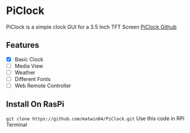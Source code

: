 # PiClock
PiClock is a simple clock GUI for a 3.5 Inch TFT Screen
[PiClock Github](https://github.com/matwin04/PiClock.git)
## Features

- [x] Basic Clock
- [ ] Media View
- [ ] Weather
- [ ] Different Fonts
- [ ] Web Remote Controller

## Install On RasPi

`git clone https://github.com/matwin04/PiClock.git`
Use this code in RPi Terminal